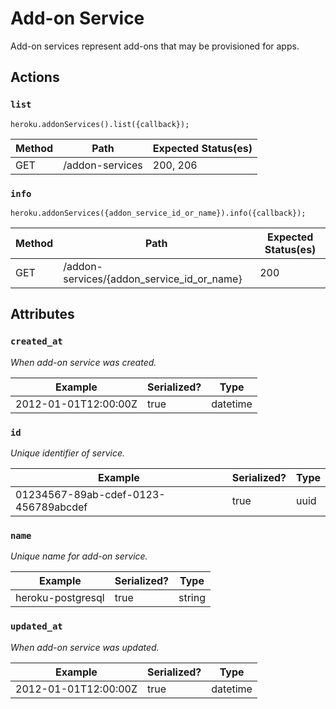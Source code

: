 # Add-on Service

Add-on services represent add-ons that may be provisioned for apps.

## Actions

### `list`

`heroku.addonServices().list({callback});`

Method | Path | Expected Status(es)
--- | --- | ---
GET | /addon-services | 200, 206

### `info`

`heroku.addonServices({addon_service_id_or_name}).info({callback});`

Method | Path | Expected Status(es)
--- | --- | ---
GET | /addon-services/{addon_service_id_or_name} | 200

## Attributes

### `created_at`

*When add-on service was created.*

Example | Serialized? | Type
--- | --- | ---
2012-01-01T12:00:00Z | true | datetime

### `id`

*Unique identifier of service.*

Example | Serialized? | Type
--- | --- | ---
01234567-89ab-cdef-0123-456789abcdef | true | uuid

### `name`

*Unique name for add-on service.*

Example | Serialized? | Type
--- | --- | ---
heroku-postgresql | true | string

### `updated_at`

*When add-on service was updated.*

Example | Serialized? | Type
--- | --- | ---
2012-01-01T12:00:00Z | true | datetime

